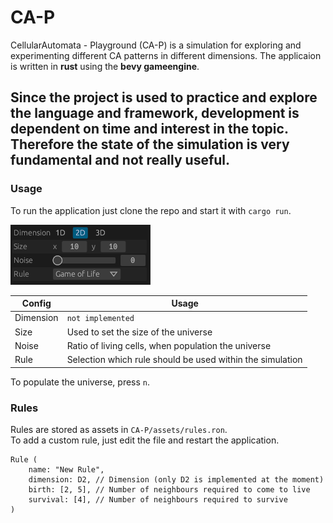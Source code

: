 # CA-P

CellularAutomata - Playground (CA-P) is a simulation for exploring and experimenting different CA patterns in different
dimensions. The applicaion is written in **rust** using the **bevy gameengine**.

Since the project is used to practice and explore the language and framework, development is dependent on time and
interest in the topic. Therefore the state of the simulation is very fundamental and not really useful.
---
### Usage

To run the application just clone the repo and start it with `cargo run`.

![config_screenshot.png](doc%2Fconfig_screenshot.png)

| Config    | Usage                                                     |
|-----------|-----------------------------------------------------------|
| Dimension | `not implemented`                                         |
| Size      | Used to set the size of the universe                      |
| Noise     | Ratio of living cells, when population the universe       |
| Rule      | Selection which rule should be used within the simulation |

To populate the universe, press `n`.

### Rules

Rules are stored as assets in `CA-P/assets/rules.ron`. \
To add a custom rule, just edit the file and restart the application.
```
Rule (
    name: "New Rule",
    dimension: D2, // Dimension (only D2 is implemented at the moment)
    birth: [2, 5], // Number of neighbours required to come to live
    survival: [4], // Number of neighbours required to survive
)
```